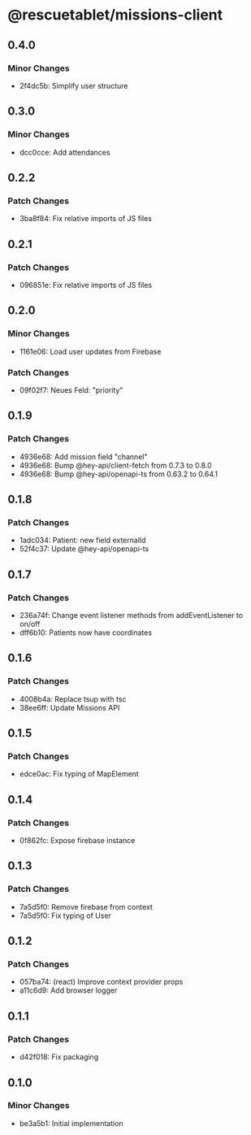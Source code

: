 # @rescuetablet/missions-client

## 0.4.0

### Minor Changes

- 2f4dc5b: Simplify user structure

## 0.3.0

### Minor Changes

- dcc0cce: Add attendances

## 0.2.2

### Patch Changes

- 3ba8f84: Fix relative imports of JS files

## 0.2.1

### Patch Changes

- 096851e: Fix relative imports of JS files

## 0.2.0

### Minor Changes

- 1161e06: Load user updates from Firebase

### Patch Changes

- 09f02f7: Neues Feld: "priority"

## 0.1.9

### Patch Changes

- 4936e68: Add mission field "channel"
- 4936e68: Bump @hey-api/client-fetch from 0.7.3 to 0.8.0
- 4936e68: Bump @hey-api/openapi-ts from 0.63.2 to 0.64.1

## 0.1.8

### Patch Changes

- 1adc034: Patient: new field externalId
- 52f4c37: Update @hey-api/openapi-ts

## 0.1.7

### Patch Changes

- 236a74f: Change event listener methods from addEventListener to on/off
- dff6b10: Patients now have coordinates

## 0.1.6

### Patch Changes

- 4008b4a: Replace tsup with tsc
- 38ee6ff: Update Missions API

## 0.1.5

### Patch Changes

- edce0ac: Fix typing of MapElement

## 0.1.4

### Patch Changes

- 0f862fc: Expose firebase instance

## 0.1.3

### Patch Changes

- 7a5d5f0: Remove firebase from context
- 7a5d5f0: Fix typing of User

## 0.1.2

### Patch Changes

- 057ba74: (react) Improve context provider props
- a11c6d9: Add browser logger

## 0.1.1

### Patch Changes

- d42f018: Fix packaging

## 0.1.0

### Minor Changes

- be3a5b1: Initial implementation
